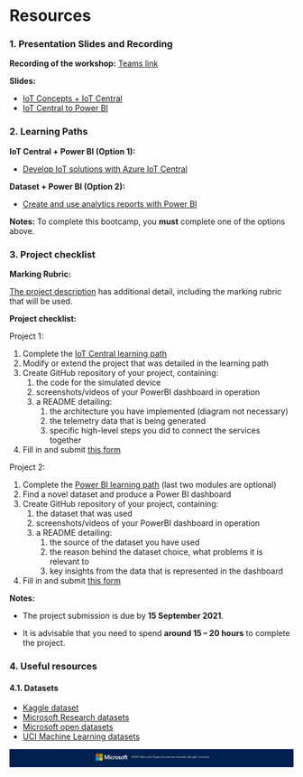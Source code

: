 # Resources

### 1. Presentation Slides and Recording

__Recording of the workshop:__ [Teams link](https://teams.microsoft.com/l/meetup-join/19%3ameeting_NDQ3MjhjNWYtZTljOC00YjM3LTk1YTktMjg0MmRkNzczMDg5%40thread.v2/0?context=%7b%22Tid%22%3a%2284c31ca0-ac3b-4eae-ad11-519d80233e6f%22%2c%22Oid%22%3a%22c68449a9-8e0d-4fb5-ae7b-4ffd20df1ec4%22%2c%22IsBroadcastMeeting%22%3atrue%7d&btype=a&role=a)

__Slides:__
* [IoT Concepts + IoT Central](https://1drv.ms/p/s!At4GhV_Qo7Rlgt4DufS7RzqTV_0Etw?e=PjDWzm)
* [IoT Central to Power BI](https://1drv.ms/b/s!At4GhV_Qo7Rlgt4l82EMHpOfhYlQIw)

### 2. Learning Paths

__IoT Central + Power BI (Option 1):__
* [Develop IoT solutions with Azure IoT Central](https://docs.microsoft.com/en-us/learn/paths/develop-iot-solutions-with-azure-iot-central/)

__Dataset + Power BI (Option 2):__
* [Create and use analytics reports with Power BI](https://docs.microsoft.com/en-gb/learn/paths/create-use-analytics-reports-power-bi/ )

__Notes:__ To complete this bootcamp, you __must__ complete one of the options above.

### 3. Project checklist

__Marking Rubric:__

[The project description](https://1drv.ms/w/s!At4GhV_Qo7Rlgt4BdYqCye7QzuP5rQ?e=0sRE93) has additional detail, including the marking rubric that will be used.

__Project checklist:__

Project 1:

1. Complete the [IoT Central learning path](https://docs.microsoft.com/en-us/learn/paths/develop-iot-solutions-with-azure-iot-central/)
2. Modify or extend the project that was detailed in the learning path
3. Create GitHub repository of your project, containing:
   1. the code for the simulated device
   2. screenshots/videos of your PowerBI dashboard in operation
   3. a README detailing:
      1. the architecture you have implemented (diagram not necessary)
      2. the telemetry data that is being generated
      3. specific high-level steps you did to connect the services together
4. Fill in and submit [this form](https://forms.office.com/r/gyeHrbb4zr)

Project 2:

1. Complete the [Power BI learning path](https://docs.microsoft.com/en-gb/learn/paths/create-use-analytics-reports-power-bi/) (last two modules are optional)
2. Find a novel dataset and produce a Power BI dashboard
3. Create GitHub repository of your project, containing:
   1. the dataset that was used
   2. screenshots/videos of your PowerBI dashboard in operation
   3. a README detailing:
      1. the source of the dataset you have used
      2. the reason behind the dataset choice, what problems it is relevant to
      3. key insights from the data that is represented in the dashboard
4. Fill in and submit [this form](https://forms.office.com/r/gyeHrbb4zr)

__Notes:__

* The project submission is due by __15 September 2021__.

* It is advisable that you need to spend __around 15 – 20 hours__ to complete the project.

### 4. Useful resources

#### 4.1. Datasets
- [Kaggle dataset](https://www.kaggle.com/datasets)
- [Microsoft Research datasets](https://www.microsoft.com/en-us/research/tools/?facet%5Btax%5D%5Bmsr-product-type%5D%5B%5D=243083)
- [Microsoft open datasets](https://azure.microsoft.com/en-au/services/open-datasets/)
- [UCI Machine Learning datasets](http://archive.ics.uci.edu/ml/datasets.php)

![Footer_Banner](https://github.com/AUMSA/2021-MSA-content/blob/main/images/MicrosoftBannerFooter.png?raw=true)
